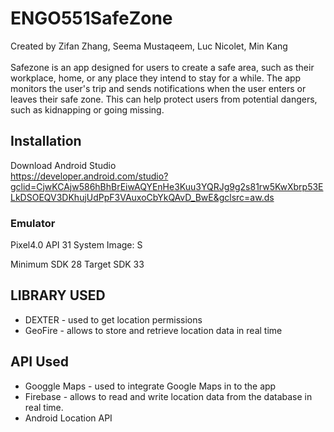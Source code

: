 # ENGO551SafeZone
Created by Zifan Zhang, Seema Mustaqeem, Luc Nicolet, Min Kang<br><br>
Safezone is an app designed for users to create a safe area, such as their workplace, home, or any place they intend to stay for a while. The app monitors the user's trip and sends notifications when the user enters or leaves their safe zone. This can help protect users from potential dangers, such as kidnapping or going missing.

## Installation
Download Android Studio <br>
https://developer.android.com/studio?gclid=CjwKCAjw586hBhBrEiwAQYEnHe3Kuu3YQRJg9g2s81rw5KwXbrp53ELkDSOEQV3DKhujUdPpF3VAuxoCbYkQAvD_BwE&gclsrc=aw.ds

### Emulator
Pixel4.0 API 31
System Image: S

Minimum SDK 28
Target SDK 33


## LIBRARY USED
* DEXTER - used to get location permissions
* GeoFire - allows to store and retrieve location data in real time

## API Used 
* Googgle Maps - used to integrate Google Maps in to the app
* Firebase - allows to read and write location data from the database in real time.
* Android Location API

